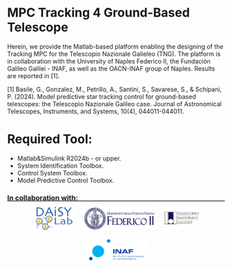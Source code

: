 # MPC Tracking 4 Ground-Based Telescope
Herein, we provide the Matlab-based platform enabling the designing of the Tracking MPC for the Telescopio Nazionale Galieleo (TNG). 
The platform is in collaboration with the University of Naples Federico II, the Fundación Galileo Galilei - INAF, as well as the OACN-INAF group of Naples.
Results are reported in [1].


[1] Basile, G., Gonzalez, M., Petrillo, A., Santini, S., Savarese, S., & Schipani, P. (2024). Model predictive star tracking control for ground-based telescopes: the Telescopio Nazionale Galileo case. Journal of Astronomical Telescopes, Instruments, and Systems, 10(4), 044011-044011.

# Required Tool:
- Matlab&Simulink R2024b - or upper.
- System Identification Toolbox.
- Control System Toolbox.
- Model Predictive Control Toolbox.

<p style="font-size:14px">
</p><h3 style="font-size:16px"> In collaboration with:</h3>
<hr style="border: none; border-top: 1px solid #999; margin-top: -20px; margin-bottom: 12px;">

<div style="display:flex; justify-content:center; flex-wrap:wrap; gap:20px;">
  <img src="Images/daisylab_logo.png" alt="Daisylab" width="100"/>
  <img src="Images/unina_logo.png" alt="Unina" width="165"/>
  <img src="Images/FGG.jpeg" alt="FGG" width="85"/>
  <img src="Images/INAF.png" alt="INAF" width="140"/>
</div>